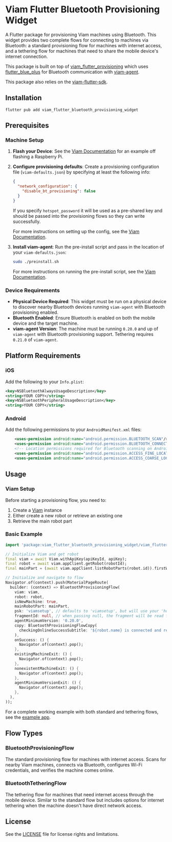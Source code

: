 # Viam Flutter Bluetooth Provisioning Widget

A Flutter package for provisioning Viam machines using Bluetooth. This widget provides two complete flows for connecting to machines via Bluetooth: a standard provisioning flow for machines with internet access, and a tethering flow for machines that need to share the mobile device's internet connection.

This package is built on top of [viam_flutter_provisioning](https://github.com/viamrobotics/viam_flutter_provisioning) which uses [flutter_blue_plus](https://github.com/chipweinberger/flutter_blue_plus) for Bluetooth communication with [viam-agent](https://github.com/viamrobotics/agent). 

This package also relies on the [viam-flutter-sdk](https://github.com/viamrobotics/viam-flutter-sdk).

## Installation

`flutter pub add viam_flutter_bluetooth_provisioning_widget`

## Prerequisites

### Machine Setup

1. **Flash your Device**: See the [Viam Documentation](https://docs.viam.com/installation/prepare/rpi-setup) for an example off flashing a Raspberry Pi.
2. **Configure provisioning defaults**: Create a provisioning configuration file (`viam-defaults.json`) by specifying at least the following info:

   ```json
   {
     "network_configuration": {
       "disable_bt_provisioning": false
     }
   }
   ```
   If you specify `hotspot_password` it will be used as a pre-shared key and should be passed into the provisioning flows so they can write successfully.

   For more instructions on setting up the config, see the [Viam Documentation](https://docs.viam.com/manage/fleet/provision/setup/#configure-defaults).

3. **Install viam-agent**: Run the pre-install script and pass in the location of your `viam-defaults.json`:
   ```bash
   sudo ./preinstall.sh
   ```
   
   For more instructions on running the pre-install script, see the [Viam Documentation](https://docs.viam.com/manage/fleet/provision/setup/#install-viam-agent).

### Device Requirements

- **Physical Device Required**: This widget must be run on a physical device to discover nearby Bluetooth devices running `viam-agent` with Bluetooth provisioning enabled.
- **Bluetooth Enabled**: Ensure Bluetooth is enabled on both the mobile device and the target machine.
- **viam-agent Version**: The machine must be running `0.20.0` and up of `viam-agent` with Bluetooth provisioning support. Tethering requires `0.21.0` of `viam-agent`.

## Platform Requirements

### iOS

Add the following to your `Info.plist`:

```xml
<key>NSBluetoothAlwaysUsageDescription</key>
<string>YOUR COPY</string>
<key>NSBluetoothPeripheralUsageDescription</key>
<string>YOUR COPY</string>
```

### Android

Add the following permissions to your `AndroidManifest.xml` files:

```xml
    <uses-permission android:name="android.permission.BLUETOOTH_SCAN"/>
    <uses-permission android:name="android.permission.BLUETOOTH_CONNECT"/>
    <!-- Location permissions required for Bluetooth scanning on Android 12+ -->
    <uses-permission android:name="android.permission.ACCESS_FINE_LOCATION"/>
    <uses-permission android:name="android.permission.ACCESS_COARSE_LOCATION"/>
```

## Usage

### Viam Setup

Before starting a provisioning flow, you need to:

1. Create a [Viam](https://flutter.viam.dev/viam_sdk/Viam-class.html) instance
2. Either create a new robot or retrieve an existing one
3. Retrieve the main robot part

### Basic Example

```dart
import 'package:viam_flutter_bluetooth_provisioning_widget/viam_flutter_bluetooth_provisioning_widget.dart';

// Initialize Viam and get robot
final viam = await Viam.withApiKey(apiKeyId, apiKey);
final robot = await viam.appClient.getRobot(robotId);
final mainPart = (await viam.appClient.listRobotParts(robot.id)).firstWhere((element) => element.mainPart);

// Initialize and navigate to flow
Navigator.of(context).push(MaterialPageRoute(
  builder: (context) => BluetoothProvisioningFlow(
    viam: viam,
    robot: robot,
    isNewMachine: true,
    mainRobotPart: mainPart,
    psk: 'viamsetup', // defaults to 'viamsetup', but will use your 'hotspot_password' from viam-defaults.json
    fragmentId: null, // when passing null, the fragment will be read from viam-defaults.json
    agentMinimumVersion: '0.20.0',
    copy: BluetoothProvisioningFlowCopy(
      checkingOnlineSuccessSubtitle: '${robot.name} is connected and ready to use.',
    ),
    onSuccess: () {
      Navigator.of(context).pop();
    },
    existingMachineExit: () {
      Navigator.of(context).pop();
    },
    nonexistentMachineExit: () {
      Navigator.of(context).pop();
    },
    agentMinimumVersionExit: () {
      Navigator.of(context).pop();
    },
  ),
));
```

For a complete working example with both standard and tethering flows, see the [example app](example/README.md).

## Flow Types

### BluetoothProvisioningFlow

The standard provisioning flow for machines with internet access. Scans for nearby Viam machines, connects via Bluetooth, configures Wi-Fi credentials, and verifies the machine comes online.

### BluetoothTetheringFlow

The tethering flow for machines that need internet access through the mobile device. Similar to the standard flow but includes options for internet tethering when the machine doesn't have direct network access.

## License

See the [LICENSE](LICENSE) file for license rights and limitations.
